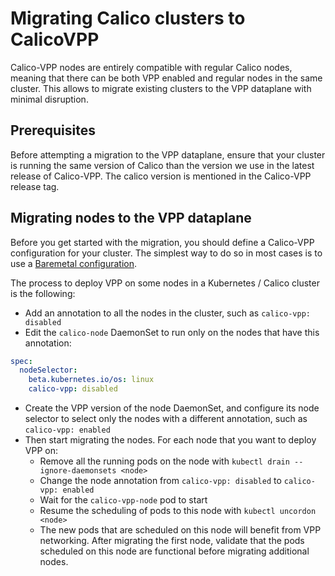 # Migrating Calico clusters to CalicoVPP

Calico-VPP nodes are entirely compatible with regular Calico nodes, meaning
that there can be both VPP enabled and regular nodes in the same cluster.
This allows to migrate existing clusters to the VPP dataplane with minimal
disruption.

## Prerequisites

Before attempting a migration to the VPP dataplane, ensure that your cluster
is running the same version of Calico than the version we use in the latest
release of Calico-VPP. The calico version is mentioned in the Calico-VPP
release tag.

## Migrating nodes to the VPP dataplane

Before you get started with the migration, you should define a Calico-VPP
configuration for your cluster. The simplest way to do so in most cases is to
use a [Baremetal configuration](https://docs.tigera.io/calico/latest/getting-started/kubernetes/vpp/getting-started).

The process to deploy VPP on some nodes in a Kubernetes / Calico cluster is
the following:

- Add an annotation to all the nodes in the cluster, such as
`calico-vpp: disabled`
- Edit the `calico-node` DaemonSet to run only on the nodes that have this
annotation:

```yaml
spec:
  nodeSelector:
    beta.kubernetes.io/os: linux
    calico-vpp: disabled
```

- Create the VPP version of the node DaemonSet, and configure its node selector
to select only the nodes with a different annotation, such as
`calico-vpp: enabled`
- Then start migrating the nodes. For each node that you want to deploy VPP on:
  - Remove all the running pods on the node with
  `kubectl drain --ignore-daemonsets <node>`
  - Change the node annotation from `calico-vpp: disabled` to
  `calico-vpp: enabled`
  - Wait for the `calico-vpp-node` pod to start
  - Resume the scheduling of pods to this node with `kubectl uncordon <node>`
  - The new pods that are scheduled on this node will benefit from VPP
  networking. After migrating the first node, validate that the pods scheduled
  on this node are functional before migrating additional nodes.
